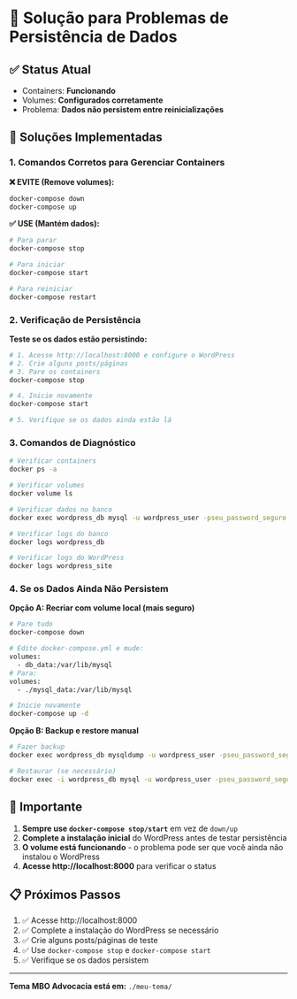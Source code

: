 # 🔧 Solução para Problemas de Persistência de Dados

## ✅ Status Atual
- Containers: **Funcionando**
- Volumes: **Configurados corretamente**
- Problema: **Dados não persistem entre reinicializações**

## 🎯 Soluções Implementadas

### 1. **Comandos Corretos para Gerenciar Containers**

**❌ EVITE (Remove volumes):**
```bash
docker-compose down
docker-compose up
```

**✅ USE (Mantém dados):**
```bash
# Para parar
docker-compose stop

# Para iniciar
docker-compose start

# Para reiniciar
docker-compose restart
```

### 2. **Verificação de Persistência**

**Teste se os dados estão persistindo:**
```bash
# 1. Acesse http://localhost:8000 e configure o WordPress
# 2. Crie alguns posts/páginas
# 3. Pare os containers
docker-compose stop

# 4. Inicie novamente
docker-compose start

# 5. Verifique se os dados ainda estão lá
```

### 3. **Comandos de Diagnóstico**

```bash
# Verificar containers
docker ps -a

# Verificar volumes
docker volume ls

# Verificar dados no banco
docker exec wordpress_db mysql -u wordpress_user -pseu_password_seguro wordpress_db -e "SHOW TABLES;"

# Verificar logs do banco
docker logs wordpress_db

# Verificar logs do WordPress
docker logs wordpress_site
```

### 4. **Se os Dados Ainda Não Persistem**

**Opção A: Recriar com volume local (mais seguro)**
```bash
# Pare tudo
docker-compose down

# Edite docker-compose.yml e mude:
volumes:
  - db_data:/var/lib/mysql
# Para:
volumes:
  - ./mysql_data:/var/lib/mysql

# Inicie novamente
docker-compose up -d
```

**Opção B: Backup e restore manual**
```bash
# Fazer backup
docker exec wordpress_db mysqldump -u wordpress_user -pseu_password_seguro wordpress_db > backup.sql

# Restaurar (se necessário)
docker exec -i wordpress_db mysql -u wordpress_user -pseu_password_seguro wordpress_db < backup.sql
```

## 🚨 Importante

1. **Sempre use `docker-compose stop/start`** em vez de `down/up`
2. **Complete a instalação inicial** do WordPress antes de testar persistência
3. **O volume está funcionando** - o problema pode ser que você ainda não instalou o WordPress
4. **Acesse http://localhost:8000** para verificar o status

## 📋 Próximos Passos

1. ✅ Acesse http://localhost:8000
2. ✅ Complete a instalação do WordPress se necessário
3. ✅ Crie alguns posts/páginas de teste
4. ✅ Use `docker-compose stop` e `docker-compose start`
5. ✅ Verifique se os dados persistem

---
**Tema MBO Advocacia está em:** `./meu-tema/`